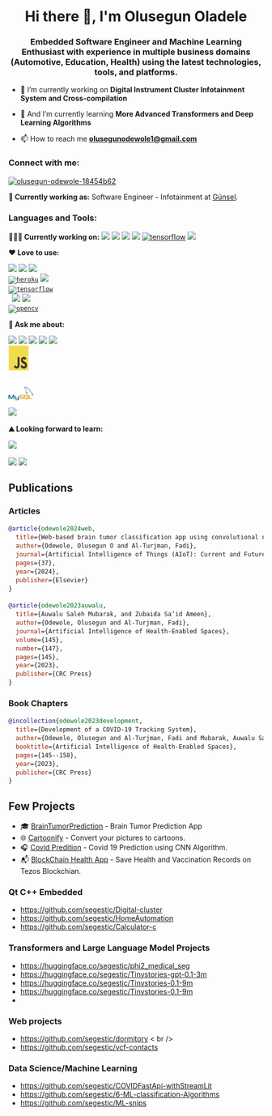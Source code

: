 <h1 align="center">Hi there 👋, I'm Olusegun Oladele</h1>
<h3 align="center">Embedded Software Engineer and Machine Learning Enthusiast with experience in multiple business domains (Automotive, Education, Health) using the latest technologies, tools, and platforms.</h3>

- 🔭 I’m currently working on **Digital Instrument Cluster Infotainment System and Cross-compilation**

- 🌱 And I’m currently learning **More Advanced Transformers and Deep Learning Algorithms**

- 📫 How to reach me **olusegunodewole1@gmail.com**

<h3 align="left">Connect with me:</h3>
<p align="left">
<a href="https://linkedin.com/in/olusegun-odewole-18454b62" target="blank"><img align="center" src="https://raw.githubusercontent.com/rahuldkjain/github-profile-readme-generator/master/src/images/icons/Social/linked-in-alt.svg" alt="olusegun-odewole-18454b62" height="30" width="40" /></a>
</p>

  
**💼 Currently working as:** Software Engineer - Infotainment at <a href="https://www.gunsel.com.tr/" target="_blank">Günsel</a>.


<h3 align="left">Languages and Tools:</h3>
<p align="left"> </p>
  
**👨🏻‍💻 Currently working on:** 
<code><a href="https://www.qt.io/" target="_blank"><img height="50" src="https://seeklogo.com/images/Q/qt-small-logo-E980A7F727-seeklogo.com.png"></a></code>
<code><a href="https://www.python.org/" target="_blank"><img height="50" src="https://www.vectorlogo.zone/logos/python/python-ar21.svg"></a></code>
<code><a href="https://www.djangoproject.com/" target="_blank"><img height="50" src="https://www.vectorlogo.zone/logos/djangoproject/djangoproject-ar21.svg"></a></code>
<code><a href="https://fastapi.tiangolo.com/" target="_blank"><img height="50" src="https://repository-images.githubusercontent.com/260928305/92388600-8d1c-11ea-9993-a726466b5099"></a></code>
<a href="https://www.tensorflow.org" target="_blank"> <img src="https://www.vectorlogo.zone/logos/tensorflow/tensorflow-icon.svg" alt="tensorflow" width="40" height="40"/></a></code>
<code><a href="https://nodejs.org/en/" target="_blank"><img height="50" src="https://seeklogo.com/images/N/nodejs-logo-065257DE24-seeklogo.com.png"></a></code>

**:heart: Love to use:**

<code><a href="https://www.jetbrains.com/pycharm/" target="_blank"><img height="50" src="https://raw.githubusercontent.com/gilbarbara/logos/804dc257b59e144eaca5bc6ffd16949752c6f789/logos/pycharm.svg"></a></code>
<code><a href="https://code.visualstudio.com/" target="_blank"><img height="50" src="https://seeklogo.com/images/V/visual-studio-code-logo-449D71944F-seeklogo.com.png"></a></code>
<code><a href="https://www.docker.com/" target="_blank"><img height="50" src="https://seeklogo.com/images/D/docker-logo-6D6F987702-seeklogo.com.png"></a></code>
<code><a href="https://heroku.com" target="_blank"> <img src="https://www.vectorlogo.zone/logos/heroku/heroku-icon.svg" alt="heroku" width="40" height="40"/></a></code>
<code><a href="https://aws.amazon.com/" target="_blank"><img height="50" src="https://seeklogo.com/images/A/amazon-web-services-aws-logo-6C2E3DCD3E-seeklogo.com.png"></a></code>
<code> <a href="https://www.tensorflow.org" target="_blank"> <img src="https://www.vectorlogo.zone/logos/tensorflow/tensorflow-icon.svg" alt="tensorflow" width="40" height="40"/> </a> </code>
<code><a href="https://www.mysql.com/" target="_blank"><img height="50" src="https://www.vectorlogo.zone/logos/mysql/mysql-ar21.svg"></a></code>
<code><a href="https://www.postgresql.org/" target="_blank"><img height="50" src="https://www.vectorlogo.zone/logos/postgresql/postgresql-vertical.svg"></a></code>
<code><a href="https://opencv.org/" target="_blank"> <img src="https://www.vectorlogo.zone/logos/opencv/opencv-icon.svg" alt="opencv" width="40" height="50"/> </a></code> 




**💬 Ask me about:** 

<code><a href="https://en.wikipedia.org/wiki/CAN_bus" target="_blank"><img height="50" src="http://domoticx.com/wp-content/uploads/2020/12/canbus-icon.png"></a></code>
<code><a href="https://www.linux.org/" target="_blank"><img height="50" src="https://www.vectorlogo.zone/logos/linux/linux-ar21.svg"></a></code>
<code><a href="https://www.python.org/" target="_blank"><img height="50" src="https://www.vectorlogo.zone/logos/python/python-ar21.svg"></a></code>
<code><a href="https://qt.io/" target="_blank"><img height="50" src="https://seeklogo.com/images/Q/qt-small-logo-E980A7F727-seeklogo.com.png"></a></code>
<code><a href="https://jupyter.org/" target="_blank"><img height="50" src="https://www.vectorlogo.zone/logos/jupyter/jupyter-ar21.svg"></a></code>
<code><a href="https://developer.mozilla.org/en-US/docs/Web/JavaScript" target="_blank"> <img height="50" src="https://raw.githubusercontent.com/devicons/devicon/master/icons/javascript/javascript-original.svg" alt="javascript" width="40"/> </a></code>
<code><a href="https://www.mysql.com/" target="_blank"> <img src="https://raw.githubusercontent.com/devicons/devicon/master/icons/mysql/mysql-original-wordmark.svg" alt="mysql" height="50"/> </a></code> 
<code><a href="https://firebase.google.com/" target="_blank"><img height="50" src="https://www.vectorlogo.zone/logos/firebase/firebase-ar21.svg"></a></code>


**⛰ Looking forward to learn:** 

<code><a href="https://reactjs.org/" target="_blank"><img height="50" src="https://www.vectorlogo.zone/logos/reactjs/reactjs-ar21.svg"></a></code>


<code><a href="https://en.wikipedia.org/wiki/Artificial_intelligence" target="_blank"><img height="50" src="https://raw.githubusercontent.com/detain/svg-logos/780f25886640cef088af994181646db2f6b1a3f8/svg/amazon-artificial-intelligence.svg"></a></code>
<code><a href="https://docs.flutter.dev/" target="_blank"><img height="50" src="https://www.vectorlogo.zone/logos/flutterio/flutterio-icon.svg"></a></code>

## Publications

### Articles

```bibtex
@article{odewole2024web,
  title={Web-based brain tumor classification app using convolutional neural network},
  author={Odewole, Olusegun O and Al-Turjman, Fadi},
  journal={Artificial Intelligence of Things (AIoT): Current and Future Trends},
  pages={37},
  year={2024},
  publisher={Elsevier}
}

@article{odewole2023auwalu,
  title={Auwalu Saleh Mubarak, and Zubaida Sa’id Ameen},
  author={Odewole, Olusegun and Al-Turjman, Fadi},
  journal={Artificial Intelligence of Health-Enabled Spaces},
  volume={145},
  number={147},
  pages={145},
  year={2023},
  publisher={CRC Press}
}
```

### Book Chapters

```bibtex
@incollection{odewole2023development,
  title={Development of a COVID-19 Tracking System},
  author={Odewole, Olusegun and Al-Turjman, Fadi and Mubarak, Auwalu Saleh and Ameen, Zubaida Sa'id},
  booktitle={Artificial Intelligence of Health-Enabled Spaces},
  pages={145--158},
  year={2023},
  publisher={CRC Press}
}
```

## Few Projects
* 🎓 [BrainTumorPrediction](https://huggingface.co/spaces/segestic/BrainTum) - Brain Tumor Prediction App
* 🌐 [Cartoonify](https://cartoonify.streamlit.app) - Convert your pictures to cartoons.
* 🎧 [Covid Predition](https://github.com/segestic/COVIDFastApi-withStreamLit) - Covid 19 Prediction using  CNN Algorithm.
* 📬 [BlockChain Health App](https://segestic-healthblock.hf.space) - Save Health and Vaccination Records on Tezos Blockchian.

### Qt C++ Embedded
* https://github.com/segestic/Digital-cluster <br /> 
* https://github.com/segestic/HomeAutomation <br />
* https://github.com/segestic/Calculator-c  <br />
  
### Transformers and Large Language Model Projects
* https://huggingface.co/segestic/phi2_medical_seg  <br /> 
* https://huggingface.co/segestic/Tinystories-gpt-0.1-3m <br /> 
* https://huggingface.co/segestic/Tinystories-0.1-9m <br />
* https://huggingface.co/segestic/Tinystories-0.1-9m <br />
* 

### Web projects
* https://github.com/segestic/dormitory < br />
* https://github.com/segestic/vcf-contacts <br />


### Data Science/Machine Learning
* https://github.com/segestic/COVIDFastApi-withStreamLit  <br />
* https://github.com/segestic/6-ML-classification-Algorithms  <br />
* https://github.com/segestic/ML-snips <br />

